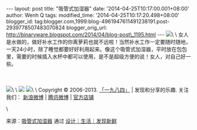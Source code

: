 --- layout: post title: "吸管式加湿器" date:
'2014-04-25T10:17:00.001+08:00' author: Wenh Q tags: modified\_time:
'2014-04-25T10:17:20.498+08:00' blogger\_id:
tag:blogger.com,1999:blog-4961947611491238191.post-2939778507483070824
blogger\_orig\_url:
http://binaryware.blogspot.com/2014/04/blog-post\_1195.html ---
![](https://images-blogger-opensocial.googleusercontent.com/gadgets/proxy?url=http%3A%2F%2Fsince1984.qiniudn.com%2Fwp-content%2Fuploads%2F2014%2F04%2Fstraw_humidifer3.jpg&container=blogger&gadget=a&rewriteMime=image%2F*)\
\
女人是水做的，做好补水工作的你离萝莉也就不远啦！当然补水工作一定要随时随地，一天24小时，除了睡觉都要好好利用起来。像这个吸管式加湿器，平时放在包包里，需要的时候插入水杯中都可以使用，是不是超级方便的说！女人，对自己好一些。\
\
\
\
![](https://images-blogger-opensocial.googleusercontent.com/gadgets/proxy?url=http%3A%2F%2Fsince1984.qiniudn.com%2Fwp-content%2Fuploads%2F2014%2F04%2Fstraw_humidifer.jpg&container=blogger&gadget=a&rewriteMime=image%2F*)\
\
![](https://images-blogger-opensocial.googleusercontent.com/gadgets/proxy?url=http%3A%2F%2Fsince1984.qiniudn.com%2Fwp-content%2Fuploads%2F2014%2F04%2Fstraw_humidifer2.jpg&container=blogger&gadget=a&rewriteMime=image%2F*)
![](https://images-blogger-opensocial.googleusercontent.com/gadgets/proxy?url=http%3A%2F%2Fsince1984.qiniudn.com%2Fwp-content%2Fuploads%2F2014%2F04%2Fstraw_humidifer4.jpg&container=blogger&gadget=a&rewriteMime=image%2F*)\
\
Copyright © 2006-2013. [「一九八四」](http://since1984.cn/) |
发现和分享的乐趣. 关注我们： [新浪微博](http://i.since1984.cn/feedweibo)
| [腾讯微博](http://i.since1984.cn/feedtweibo) |
[官方店铺](http://i.since1984.cn/feedshop)
<div>

\

</div>

<div>

来源：[吸管式加湿器](http://since1984.cn/post/2014-04-24/personal-humidity) 通过 [设计｜生活｜发现新鲜](http://since1984.cn/)

</div>
